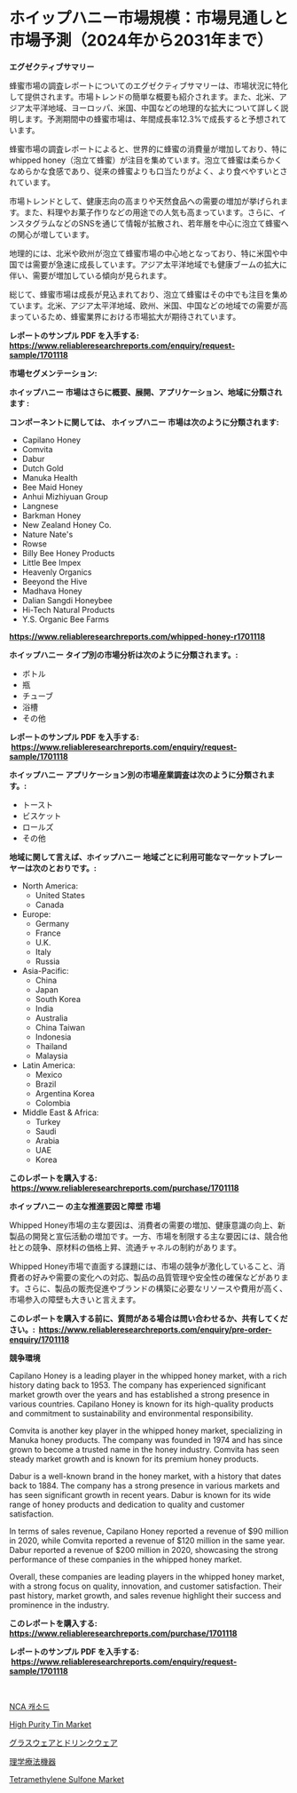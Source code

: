 <p><h1>ホイップハニー市場規模：市場見通しと市場予測（2024年から2031年まで）</h1></p><p><strong>エグゼクティブサマリー</strong></p>
<p><p>蜂蜜市場の調査レポートについてのエグゼクティブサマリーは、市場状況に特化して提供されます。市場トレンドの簡単な概要も紹介されます。また、北米、アジア太平洋地域、ヨーロッパ、米国、中国などの地理的な拡大について詳しく説明します。予測期間中の蜂蜜市場は、年間成長率12.3%で成長すると予想されています。</p><p>蜂蜜市場の調査レポートによると、世界的に蜂蜜の消費量が増加しており、特にwhipped honey（泡立て蜂蜜）が注目を集めています。泡立て蜂蜜は柔らかくなめらかな食感であり、従来の蜂蜜よりも口当たりがよく、より食べやすいとされています。</p><p>市場トレンドとして、健康志向の高まりや天然食品への需要の増加が挙げられます。また、料理やお菓子作りなどの用途での人気も高まっています。さらに、インスタグラムなどのSNSを通じて情報が拡散され、若年層を中心に泡立て蜂蜜への関心が増しています。</p><p>地理的には、北米や欧州が泡立て蜂蜜市場の中心地となっており、特に米国や中国では需要が急速に成長しています。アジア太平洋地域でも健康ブームの拡大に伴い、需要が増加している傾向が見られます。</p><p>総じて、蜂蜜市場は成長が見込まれており、泡立て蜂蜜はその中でも注目を集めています。北米、アジア太平洋地域、欧州、米国、中国などの地域での需要が高まっているため、蜂蜜業界における市場拡大が期待されています。</p></p>
<p><strong>レポートのサンプル PDF を入手する: <a href="https://www.reliableresearchreports.com/enquiry/request-sample/1701118">https://www.reliableresearchreports.com/enquiry/request-sample/1701118</a></strong></p>
<p><strong>市場セグメンテーション:</strong></p>
<p><strong> ホイップハニー 市場はさらに概要、展開、アプリケーション、地域に分類されます :</strong></p>
<p><strong>コンポーネントに関しては、 ホイップハニー 市場は次のように分類されます: &nbsp;</strong></p>
<p><ul><li>Capilano Honey</li><li>Comvita</li><li>Dabur</li><li>Dutch Gold</li><li>Manuka Health</li><li>Bee Maid Honey</li><li>Anhui Mizhiyuan Group</li><li>Langnese</li><li>Barkman Honey</li><li>New Zealand Honey Co.</li><li>Nature Nate's</li><li>Rowse</li><li>Billy Bee Honey Products</li><li>Little Bee Impex</li><li>Heavenly Organics</li><li>Beeyond the Hive</li><li>Madhava Honey</li><li>Dalian Sangdi Honeybee</li><li>Hi-Tech Natural Products</li><li>Y.S. Organic Bee Farms</li></ul></p>
<p><strong><a href="https://www.reliableresearchreports.com/whipped-honey-r1701118">https://www.reliableresearchreports.com/whipped-honey-r1701118</a></strong></p>
<p><strong> ホイップハニー タイプ別の市場分析は次のように分類されます。:</strong></p>
<p><ul><li>ボトル</li><li>瓶</li><li>チューブ</li><li>浴槽</li><li>その他</li></ul></p>
<p><strong>レポートのサンプル PDF を入手する: &nbsp;<a href="https://www.reliableresearchreports.com/enquiry/request-sample/1701118">https://www.reliableresearchreports.com/enquiry/request-sample/1701118</a></strong></p>
<p><strong> ホイップハニー アプリケーション別の市場産業調査は次のように分類されます。:</strong></p>
<p><ul><li>トースト</li><li>ビスケット</li><li>ロールズ</li><li>その他</li></ul></p>
<p><strong>地域に関して言えば、ホイップハニー 地域ごとに利用可能なマーケットプレーヤーは次のとおりです。:</strong></p>
<p><ul>
    <li>
        North America:
        <ul>
            <li>United States</li>
            <li>Canada</li>
        </ul>
    </li>
    <li>
        Europe:
        <ul>
            <li>Germany</li>
            <li>France</li>
            <li>U.K.</li>
            <li>Italy</li>
            <li>Russia</li>
        </ul>
    </li>
    <li>
        Asia-Pacific:
        <ul>
            <li>China</li>
            <li>Japan</li>
            <li>South Korea</li>
            <li>India</li>
            <li>Australia</li>
            <li>China Taiwan</li>
            <li>Indonesia</li>
            <li>Thailand</li>
            <li>Malaysia</li>
        </ul>
    </li>
    <li>
        Latin America:
        <ul>
            <li>Mexico</li>
            <li>Brazil</li>
            <li>Argentina Korea</li>
            <li>Colombia</li>
        </ul>
    </li>
    <li>
        Middle East & Africa:
        <ul>
            <li>Turkey</li>
            <li>Saudi</li>
            <li>Arabia</li>
            <li>UAE</li>
            <li>Korea</li>
        </ul>
    </li>
    </ul></p>
<p><strong>このレポートを購入する: &nbsp;<a href="https://www.reliableresearchreports.com/purchase/1701118">https://www.reliableresearchreports.com/purchase/1701118</a></strong></p>
<p><strong>ホイップハニー の主な推進要因と障壁 市場</strong></p>
<p><p>Whipped Honey市場の主な要因は、消費者の需要の増加、健康意識の向上、新製品の開発と宣伝活動の増加です。一方、市場を制限する主な要因には、競合他社との競争、原材料の価格上昇、流通チャネルの制約があります。</p><p>Whipped Honey市場で直面する課題には、市場の競争が激化していること、消費者の好みや需要の変化への対応、製品の品質管理や安全性の確保などがあります。さらに、製品の販売促進やブランドの構築に必要なリソースや費用が高く、市場参入の障壁も大きいと言えます。</p></p>
<p><strong>このレポートを購入する前に、質問がある場合は問い合わせるか、共有してください。:&nbsp; <a href="https://www.reliableresearchreports.com/enquiry/pre-order-enquiry/1701118">https://www.reliableresearchreports.com/enquiry/pre-order-enquiry/1701118</a></strong></p>
<p><strong>競争環境</strong></p>
<p><p>Capilano Honey is a leading player in the whipped honey market, with a rich history dating back to 1953. The company has experienced significant market growth over the years and has established a strong presence in various countries. Capilano Honey is known for its high-quality products and commitment to sustainability and environmental responsibility.</p><p>Comvita is another key player in the whipped honey market, specializing in Manuka honey products. The company was founded in 1974 and has since grown to become a trusted name in the honey industry. Comvita has seen steady market growth and is known for its premium honey products.</p><p>Dabur is a well-known brand in the honey market, with a history that dates back to 1884. The company has a strong presence in various markets and has seen significant growth in recent years. Dabur is known for its wide range of honey products and dedication to quality and customer satisfaction.</p><p>In terms of sales revenue, Capilano Honey reported a revenue of $90 million in 2020, while Comvita reported a revenue of $120 million in the same year. Dabur reported a revenue of $200 million in 2020, showcasing the strong performance of these companies in the whipped honey market.</p><p>Overall, these companies are leading players in the whipped honey market, with a strong focus on quality, innovation, and customer satisfaction. Their past history, market growth, and sales revenue highlight their success and prominence in the industry.</p></p>
<p><strong>このレポートを購入する: &nbsp; <a href="https://www.reliableresearchreports.com/purchase/1701118">https://www.reliableresearchreports.com/purchase/1701118</a></strong></p>
<p><strong>レポートのサンプル PDF を入手する: &nbsp;<a href="https://www.reliableresearchreports.com/enquiry/request-sample/1701118">https://www.reliableresearchreports.com/enquiry/request-sample/1701118</a></strong><strong></strong></p>
<p>&nbsp;</p>
<p><p><a href="https://github.com/Howaoole34545/Market-Research-Report-List-1/blob/main/370540629704.md">NCA 캐소드</a></p><p><a href="https://issuu.com/reportprime-2/docs/high-purity-tin-market-size-2030.pptx">High Purity Tin Market</a></p><p><a href="https://github.com/CloydAbbott2023/Market-Research-Report-List-1/blob/main/805140532670.md">グラスウェアとドリンクウェア</a></p><p><a href="https://github.com/AaronVargas43/Market-Research-Report-List-1/blob/main/361367032669.md">理学療法機器</a></p><p><a href="https://issuu.com/reportprime-2/docs/tetramethylene-sulfone-market-size-2030.pptx">Tetramethylene Sulfone Market</a></p></p>